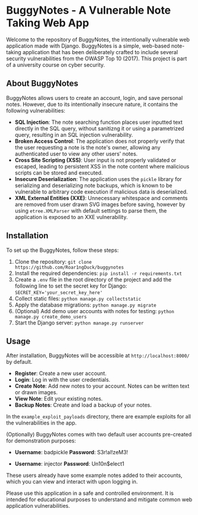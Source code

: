 # BuggyNotes - A Vulnerable Note Taking Web App

Welcome to the repository of BuggyNotes, the intentionally vulnerable web application made with Django. BuggyNotes is a simple, web-based note-taking application that has been deliberately crafted to include several security vulnerabilities from the OWASP Top 10 (2017). This project is part of a university course on cyber security.

## About BuggyNotes

BuggyNotes allows users to create an account, login, and save personal notes. However, due to its intentionally insecure nature, it contains the following vulnerabilities:

- **SQL Injection**: The note searching function places user inputted text directly in the SQL query, without sanitizng it or using a parametrized query, resulting in an SQL injection vulnerability.
- **Broken Access Control**: The application does not properly verify that the user requesting a note is the note's owner, allowing any authenticated user to view any other users' notes.
- **Cross Site Scripting (XSS)**: User input is not properly validated or escaped, leading to persistent XSS in the note content where malicious scripts can be stored and executed.
- **Insecure Deserialization**: The application uses the `pickle` library for serializing and deserializing note backups, which is known to be vulnerable to arbitrary code execution if malicious data is deserialized.
- **XML External Entities (XXE)**: Unnecessary whitespace and comments are removed from user drawn SVG images before saving, however by using `etree.XMLParser` with default settings to parse them, the application is exposed to an XXE vulnerability.

## Installation
To set up the BuggyNotes, follow these steps:

1. Clone the repository: ```git clone https://github.com/Roar1ngDuck/buggynotes```
2. Install the required dependencies: ```pip install -r requirements.txt```
3. Create a `.env` file in the root directory of the project and add the following line to set the secret key for Django: ```SECRET_KEY='your_secret_key_here'```
4. Collect static files: ```python manage.py collectstatic```
5. Apply the database migrations: ```python manage.py migrate```
6. (Optional) Add demo user accounts with notes for testing: ```python manage.py create_demo_users```
6. Start the Django server: ```python manage.py runserver```

## Usage
After installation, BuggyNotes will be accessible at `http://localhost:8000/` by default.

- **Register**: Create a new user account.
- **Login**: Log in with the user credentials.
- **Create Note**: Add new notes to your account. Notes can be written text or drawn images.
- **View Note**: Edit your existing notes.
- **Backup Notes**: Create and load a backup of your notes.

In the ```example_exploit_payloads``` directory, there are example exploits for all the vulnerabilities in the app.

(Optionally) BuggyNotes comes with two default user accounts pre-created for demonstration purposes:

- **Username**: badpickle
  **Password**: S3r!al!zeM3!

- **Username**: injector
  **Password**: Un10n$elect1

These users already have some example notes added to their accounts, which you can view and interact with upon logging in.

Please use this application in a safe and controlled environment. It is intended for educational purposes to understand and mitigate common web application vulnerabilities.

